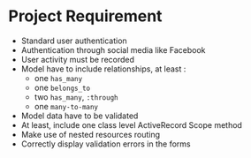 # Project Requirement

* Standard user authentication
* Authentication through social media like Facebook
* User activity must be recorded
* Model have to include relationships, at least :
     * one `has_many`
     * one `belongs_to`
     * two `has_many`, `:through`
     * one `many-to-many`
* Model data have to be validated
* At least, include one class level ActiveRecord Scope method
* Make use of nested resources routing
* Correctly display validation errors in the forms